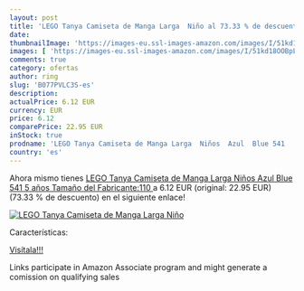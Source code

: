 ```yaml
---
layout: post
title: 'LEGO Tanya Camiseta de Manga Larga  Niño al 73.33 % de descuento'
date: 
thumbnailImage: 'https://images-eu.ssl-images-amazon.com/images/I/51kd18OOBpL._SL200_.jpg'
images: [ 'https://images-eu.ssl-images-amazon.com/images/I/51kd18OOBpL._SL200_.jpg' ]
comments: true
category: ofertas
author: ring
slug: 'B077PVLC3S-es'
description:
actualPrice: 6.12 EUR
currency: EUR
price: 6.12
comparePrice: 22.95 EUR
inStock: true
prodname: 'LEGO Tanya Camiseta de Manga Larga  Niños  Azul  Blue 541   5 años  Tamaño del Fabricante:110 '
country: 'es'
---
```


Ahora mismo tienes [LEGO Tanya Camiseta de Manga Larga  Niños  Azul  Blue 541   5 años  Tamaño del Fabricante:110 ](https://www.amazon.es/dp/B077PVLC3S/?tag=tolees-21) a 6.12 EUR (original: 22.95 EUR) (73.33 %  de descuento) en el siguiente enlace!

[![LEGO Tanya Camiseta de Manga Larga  Niño](https://images-eu.ssl-images-amazon.com/images/I/51kd18OOBpL._SL200_.jpg)](https://www.amazon.es/dp/B077PVLC3S/?tag=tolees-21)

Características:


[Visítala!!!](https://www.amazon.es/dp/B077PVLC3S/?tag=tolees-21)

Links participate in Amazon Associate program and might generate a comission on qualifying sales
